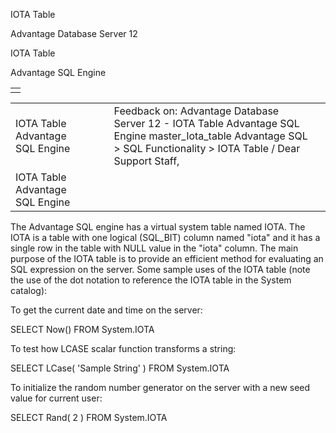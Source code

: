 IOTA Table




Advantage Database Server 12  

IOTA Table

Advantage SQL Engine

|  |
| --- |
|  |

|  |  |  |  |  |
| --- | --- | --- | --- | --- |
| IOTA Table  Advantage SQL Engine |  |  | Feedback on: Advantage Database Server 12 - IOTA Table Advantage SQL Engine master\_Iota\_table Advantage SQL > SQL Functionality > IOTA Table / Dear Support Staff, |  |
| IOTA Table  Advantage SQL Engine |  |  |  |  |

The Advantage SQL engine has a virtual system table named IOTA. The IOTA is a table with one logical (SQL\_BIT) column named "iota" and it has a single row in the table with NULL value in the "iota" column. The main purpose of the IOTA table is to provide an efficient method for evaluating an SQL expression on the server. Some sample uses of the IOTA table (note the use of the dot notation to reference the IOTA table in the System catalog):

To get the current date and time on the server:

SELECT Now() FROM System.IOTA

To test how LCASE scalar function transforms a string:

SELECT LCase( 'Sample String' ) FROM System.IOTA

To initialize the random number generator on the server with a new seed value for current user:

SELECT Rand( 2 ) FROM System.IOTA